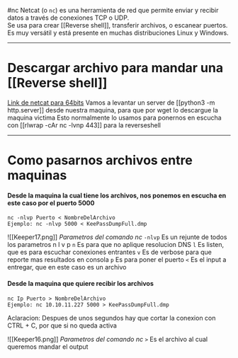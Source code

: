 #nc 
Netcat (o `nc`) es una herramienta de red que permite enviar y recibir datos a través de conexiones TCP o UDP.  
Se usa para crear [[Reverse shell]], transferir archivos, o escanear puertos.  
Es muy versátil y está presente en muchas distribuciones Linux y Windows.

-------
# Descargar archivo para mandar una [[Reverse shell]]
[Link de netcat para 64bits](https://github.com/int0x33/nc.exe/blob/master/nc64.exe?source=post_page-----a2ddc3557403----------------------) 
Vamos a levantar un server de [[python3 -m http.server]] desde nuestra maquina, para que por wget lo descargue la maquina victima
Esto normalmente lo usamos para ponernos en escucha con  [[rlwrap -cAr nc -lvnp 443]] para la reverseshell

----------
# Como pasarnos archivos entre maquinas

#### Desde la maquina la cual tiene los archivos, nos ponemos en escucha en este caso por el puerto 5000

```shell
nc -nlvp Puerto < NombreDelArchivo
Ejemplo: nc -nlvp 5000 < KeePassDumpFull.dmp
```

![[Keeper17.png]]
*Parametros del comando nc*
`-nlvp` Es un rejunte de todos los parametros n l v p
	`n` Es para que no aplique resolucion DNS
	`l` Es listen, que es para escuchar conexiones entrantes
	`v` Es de verbose para que reporte mas resultados en consola
	`p` Es para poner el puerto
	`<` Es el input a entregar, que en este caso es un archivo



#### Desde la maquina que quiere recibir los archivos
```shell
nc Ip Puerto > NombreDelArchivo
Ejemplo: nc 10.10.11.227 5000 > KeePassDumpFull.dmp
```
Aclaracion: Despues de unos segundos hay que cortar la conexion con CTRL + C, por que si no queda activa

![[Keeper16.png]]
*Parametros del comando nc*
	`>` Es el archivo al cual queremos mandar el output


